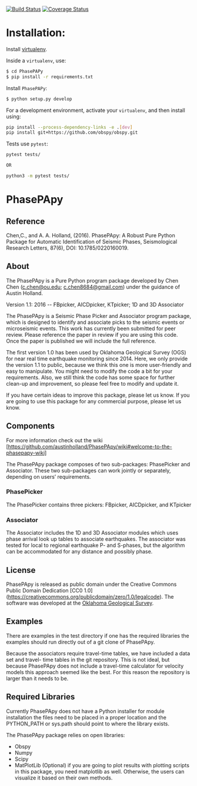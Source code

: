 [![Build Status](https://travis-ci.org/GeoscienceAustralia/PhasePApy.svg?branch=travis)](https://travis-ci.org/GeoscienceAustralia/PhasePApy)
[![Coverage Status](https://coveralls.io/repos/github/GeoscienceAustralia/PhasePApy/badge.svg?branch=master)](https://coveralls.io/github/GeoscienceAustralia/PhasePApy?branch=master)

# Installation:

Install [virtualenv](https://gist.github.com/basaks/b33ea9106c7d1d72ac3a79fdcea430eb).

Inside a `virtualenv`, use:

```bash
$ cd PhasePAPy
$ pip install -r requirements.txt
```

Install `PhasePAPy`:
```bash
$ python setup.py develop
``` 

For a development environment, activate your `virtualenv`, and then install 
using:
```bash
pip install --process-dependency-links -e .[dev]
pip install git+https://github.com/obspy/obspy.git
``` 

Tests use `pytest`:
```bash
pytest tests/

OR

python3 -m pytest tests/
```

# PhasePApy 

## Reference 

Chen,C., and A. A. Holland, (2016). PhasePApy: A Robust Pure Python Package for Automatic 
Identification of Seismic Phases, Seismological Research Letters, 87(6), DOI: 10.1785/0220160019.

			
## About

The PhasePApy is a Pure Python program package developed by Chen Chen (c.chen@ou.edu; 
c.chen8684@gmail.com) under the guidance of Austin Holland.

Version 1.1: 2016	--	FBpicker, AICDpicker, KTpicker; 1D and 3D Associator

The PhasePApy is a Seismic Phase Picker and Associator program package, which is 
designed to identify and associate picks to the seismic events or microseismic events. 
This work has currently been submitted for peer review. Please reference the paper in 
review if you are using this code. Once the paper is published we will include the 
full reference.

The first version 1.0 has been used by Oklahoma Geological Survey (OGS) for near real
time earthquake monitoring since 2014. Here, we only provide the version 1.1 to public,
because we think this one is more user-friendly and easy to manipulate. You might need 
to modify the code a bit for your requirements. Also, we still think the code has some 
space for further clean-up and improvement, so please feel free to modify and update it. 

If you have certain ideas to improve this package, please let us know.
If you are going to use this package for any commercial purpose, please let us know.
			

## Components 
For more information check out the wiki [https://github.com/austinholland/PhasePApy/wiki#welcome-to-the-phasepapy-wiki]

The PhasePApy package composes of two sub-packages: PhasePicker and Associator. These 
two sub-packages can work jointly or separately, depending on users’ requirements. 

### PhasePicker
The PhasePicker contains three pickers: FBpicker, AICDpicker, and KTpicker

### Associator
The Associator includes the 1D and 3D Associator modules which uses phase arrival look up
tables to associate earthquakes. The associator was tested for local to regional earthquake
 P- and S-phases, but the algorithm can be accommodated for any distance and possibly phase.

## License
PhasePApy is released as public domain under the Creative Commons Public Domain Dedication [CC0 1.0] (https://creativecommons.org/publicdomain/zero/1.0/legalcode). 
The software was developed at the [Oklahoma Geological Survey](http://www.ogs.ou.edu).

## Examples 
There are examples in the test directory if one has the required libraries the examples
should run directly out of a git clone of PhasePApy.  

Because the associators require travel-time tables, we have included a data set and travel-
time tables in the git repository.  This is not ideal, but because PhasePApy does not 
include a travel-time calculator for velocity models this approach seemed like the best. 
For this reason the repository is larger than it needs to be.



## Required Libraries
Currently PhasePApy does not have a Python installer for module installation the files 
need to be placed in a proper location and the PYTHON_PATH or sys.path should point to where
the library exists.

The PhasePApy package relies on open libraries: 
+ Obspy 
+ Numpy
+ Scipy 
+ MatPlotLib (Optional) if you are going to plot results with plotting scripts in this 
package, you need matplotlib as well. Otherwise, the users can visualize it based on their own methods.	
